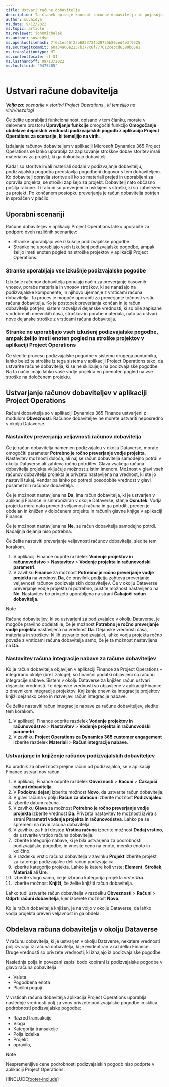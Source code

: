 ```yaml
---
title: Ustvari račune dobavitelja
description: Ta članek opisuje koncept računov dobavitelja in pojasnjuje, kako jih ustvarite v aplikaciji Microsoft Dynamics 365 Project Operations.
author: suvaidya
ms.date: 9/12/2022
ms.topic: article
ms.reviewer: johnmichalak
ms.author: suvaidya
ms.openlocfilehash: 7f6c1ec46f23b6823734b28755b80ced4e3f9325
ms.sourcegitcommit: 60a34a00e2237b377c6f777612cebcd6380b05e1
ms.translationtype: MT
ms.contentlocale: sl-SI
ms.lasthandoff: 09/13/2022
ms.locfileid: "9475485"
---
```

# <a name="create-vendor-invoices"></a>Ustvari račune dobavitelja

_**Velja za:** scenarije v storitvi Project Operations , ki temeljijo na virih/nezalogi_

Če želite uporabljati funkcionalnost, opisano v tem članku, morate v delovnem prostoru **Upravljanje funkcije** omogočiti funkcijo **Omogočanje obdelave dejanskih vrednosti podizvajalskih pogodb z aplikacijo Project Operations za scenarije, ki temeljijo na virih**.

Izdajanje računov dobaviteljem v aplikaciji Microsoft Dynamics 365 Project Operations se lahko uporablja za zapisovanje stroškov dobav storitev in/ali materialov za projekt, ki ga dokončajo dobavitelji.

Kadar so storitve in/ali materiali oddani v podizvajanje dobavitelju, podizvajalska pogodba predstavlja pogodbeni dogovor s tem dobaviteljem. Ko dobavitelj opravlja storitve ali ko so materiali prejeti in uporabljeni za opravila projekta, se stroški zapišejo za projekt. Dobavitelj nato občasno pošilja račune. Ti računi so preverjeni in usklajeni s stroški, ki so zabeleženi za projekt. Po končanem postopku preverjanja je račun dobavitelja potrjen in sproščen v plačilo.

## <a name="scenarios-for-use"></a>Uporabni scenariji

Račune dobaviteljev v aplikaciji Project Operations lahko uporabite za podporo dveh različnih scenarijev:

- Stranke uporabljajo vse izkušnje podizvajalske pogodbe.
- Stranke ne uporabljajo vseh izkušenj podizvajalske pogodbe, ampak želijo imeti enoten pogled na stroške projektov v aplikaciji Project Operations.

### <a name="customers-use-the-full-subcontracting-experiences"></a>Stranke uporabljajo vse izkušnje podizvajalske pogodbe

Izkušnje računov dobavitelja ponujajo način za preverjanje časovnih vnosov, porabe materiala in vnosov stroškov, ki se nanašajo na podizvajalske komponente, in njihovo ujemanje z vrsticami računa dobavitelja. Ta proces je mogoče uporabiti za preverjanje točnosti vrstic računa dobavitelja. Ko je postopek preverjanja končan in je račun dobavitelja potrjen, sistem razveljavi dejanske vrednosti, ki so bile zapisane v odobrenih dnevnikih časa, stroškov in porabe materiala, nato pa ustvari nove dejanske stroške z vrsticami računa dobavitelja.

### <a name="customers-dont-use-the-full-subcontracting-experiences-but-want-to-have-a-unified-view-of-costs-on-projects-in-project-operations"></a>Stranke ne uporabljajo vseh izkušenj podizvajalske pogodbe, ampak želijo imeti enoten pogled na stroške projektov v aplikaciji Project Operations

Če sledite procesu podizvajalske pogodbe v sistemu drugega ponudnika, lahko beležite stroške iz tega sistema v aplikaciji Project Operations tako, da ustvarite račune dobavitelja, ki se ne sklicujejo na podizvajalske pogodbe. Na ta način imajo lahko vaše vodje projekta en poenoten pogled na vse stroške na določenem projektu.

## <a name="create-vendor-invoices-in-project-operations"></a>Ustvarjanje računov dobaviteljev v aplikaciji Project Operations

Računi dobavitelja so v aplikaciji Dynamics 365 Finance ustvarjeni z modulom **Obveznosti**. Računov dobaviteljev ne morete ustvariti neposredno v okolju Dataverse.

### <a name="set-up-vendor-invoice-verification"></a>Nastavitev preverjanja veljavnosti računov dobavitelja

Če je račun dobavitelja namenjen podizvajalcu v okolju Dataverse, morate omogočiti parameter **Potrebno je ročno preverjanje vodje projekta**. Nastavitev možnosti določa, ali naj se račun dobavitelja samodejno potrdi v okolju Dataverse ali zahteva ročno potrditev. Glava vsakega računa dobavitelja projekta vključuje možnost z istim imenom. Možnost v glavi vseh računov dobavitelja projekta je privzeto nastavljena na vrednost, ki ste jo nastavili tukaj. Vendar pa lahko po potrebi posodobite vrednost v glavi posameznih računov dobavitelja.

Če je možnost nastavljena na **Da**, ima račun dobavitelja, ki je ustvarjen v aplikaciji Finance in sinhroniziran v okolje Dataverse, stanje **Osnutek**. Vodja projekta mora nato preveriti veljavnost računa in ga potrditi, preden je obdelan in knjižen v določenem projektu in računih glavne knjige v aplikaciji Finance.

Če je možnost nastavljena na **Ne**, se račun dobavitelja samodejno potrdi. Nadaljnja dejanja niso potrebna.

Če želite nastaviti preverjanje veljavnosti računov dobavitelja, sledite tem korakom.

1. V aplikaciji Finance odprite razdelek **Vodenje projektov in računovodstvo** \> **Nastavitev** \> **Vodenje projekta in računovodski parametri**.
1. V zavihku **Finance** za možnost **Potrebno je ročno preverjanje vodje projekta** na vrednost **Da**, če pravilnik podjetja zahteva preverjanje veljavnosti računov podizvajalskih dobaviteljev. Če v okolju Dataverse preverjanje vodje projekta ni potrebno, pustite možnost nastavljeno na **Ne**. Nastavitev bo privzeto uporabljena na strani **Čakajoči račun dobavitelja**.

> [!NOTE]
> Račune dobaviteljev, ki so ustvarjeni za podizvajalce v okolju Dataverse, je mogoče pravilno obdelati le, če je možnost **Potrebno je ročno preverjanje vodje projekta** nastavljena na vrednost **Da**. Dejanske vrednosti časa, materiala in stroškov, ki jih ustvarijo podizvajalci, lahko vodja projekta ročno poveže z vrsticami računa dobavitelja samo, če je ta možnost nastavljena na **Da**.

### <a name="set-up-a-procurement-integration-account-for-vendor-invoices"></a>Nastavitev računa integracije nabave za račune dobaviteljev

Ko je račun dobavitelja objavljen v aplikaciji Finance za Project Operations – integrirano okolje (brez zaloge), so finančni podatki objavljeni na računu integracije nabave. Sistem v okolju Dataverse za knjižen račun ustvari dejanske vrednosti. Te dejanske vrednosti so objavljene v aplikaciji Finance z dnevnikom integracije projektov. Knjiženje dnevnika integracije projektov knjiži dejansko ceno in razveljavi račun integracije nabave.

Če želite nastaviti račun integracije nabave za račune dobaviteljev, sledite tem korakom.

1. V aplikaciji Finance odprite razdelek **Vodenje projektov in računovodstvo** \> **Nastavitev** \> **Vodenje projekta in računovodski parametri**.
1. V zavihku **Project Operations za Dynamics 365 customer engagement** izberite razdelek **Materiali** \> **Račun integracije nabave**.

### <a name="create-and-post-subcontract-vendor-invoices"></a>Ustvarjanje in knjiženje računov podizvajalskih dobaviteljev

Ko uradnik za obveznosti prejme račun od podizvajalca, se v aplikaciji Finance ustvari nov račun.

1. V aplikaciji Finance odprite razdelek **Obveznosti** \> **Računi** \> **Čakajoči računi dobavitelja**.
1. V **Podoknu dejanj** izberite možnost **Novo**, da ustvarite račun dobavitelja.
1. V glavi računa v polju **Račun za obračun** izberite možnost **Podizvajalec**.
1. Izberite datum računa.
1. V zavihku **Glava** za možnost **Potrebno je ročno preverjanje vodje projekta** izberite vrednost **Da**. Privzeta nastavitev te možnosti izvira s strani **Parametri vodenja projekta in računovodstva**. Lahko pa se spremeni na ravni računa dobavitelja.
1. V zavihku za hitri dostop **Vrstica računa** izberite možnost **Dodaj vrstico**, da ustvarite vrstico računa dobavitelja.
1. Izberite kategorijo nabave, ki je bila ustvarjena za podrobnosti podizvajalske pogodbe, in vnesite ceno na enoto, mersko enoto in količino.
1. V razdelku vrstic računa dobavitelja v zavihku **Projekt** izberite projekt, za katerega podizvajalec deli račun podizvajalca.
1. Izberite kategorijo projekta. Lahko je katere koli vrste: **Element**, **Strošek**, **Materiali** ali **Ure**.
1. Izberite vlogo samo, če je izbrana kategorija projekta vrste **Ura**.
1. Izberite možnost **Knjiži**, če želite knjižiti račun dobavitelja.

Lahko tudi ustvarite račun dobavitelja v razdelku **Obveznosti** \> **Računi** \> **Odprti računi dobavitelja**, kjer izberete možnost **Novo**.

Ko je račun dobavitelja knjižen, je na voljo v okolju Dataverse, da lahko vodja projekta preveri veljavnost in ga obdela.

## <a name="vendor-invoice-processing-in-dataverse"></a>Obdelava računa dobavitelja v okolju Dataverse

V računu dobavitelja, ki je ustvarjen v okolju Dataverse, nekatere vrednosti polj izvirajo iz računa dobavitelja, ki je evidentiran v razdelku Finance. Druge vrednosti so privzete vrednosti, ki izhajajo iz podizvajalske pogodbe.

Naslednja polja in povezani zapisi bodo kopirani iz podizvajalske pogodbe v glavo računa dobavitelja:

- Valuta
- Pogodbena enota
- Plačilni pogoji

V vrsticah računa dobavitelja aplikacija Project Operations uporablja naslednje vrednosti polj za vnos privzete podizvajalske pogodbe in sklica podrobnosti podizvajalske pogodbe:

- Razred transakcije
- Vloga
- Kategorija transakcije
- Polja izdelka
- Projekt
- opravilo,

> [!NOTE]
> Nespremenljive cene podrobnosti podizvajalskih pogodb niso podprte v aplikaciji Project Operations.

[!INCLUDE[footer-include](../includes/footer-banner.md)]
